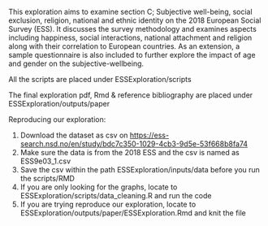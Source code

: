 This exploration aims to examine section C; Subjective well-being, social exclusion, religion, national and ethnic identity on the 2018 European Social Survey (ESS). It discusses the survey methodology and examines aspects including happiness, social interactions, national attachment and religion along with their correlation to European countries.  As an extension, a sample questionnaire is also included to further explore the impact of age and gender on the subjective-wellbeing.

All the scripts are placed under ESSExploration/scripts

The final exploration pdf, Rmd & reference bibliography are placed under ESSExploration/outputs/paper

Reproducing our exploration:
1. Download the dataset as csv on https://ess-search.nsd.no/en/study/bdc7c350-1029-4cb3-9d5e-53f668b8fa74
2. Make sure the data is from the 2018 ESS and the csv is named as ESS9e03_1.csv
3. Save the csv within the path ESSExploration/inputs/data before you run the scripts/RMD
4. If you are only looking for the graphs, locate to ESSExploration/scripts/data_cleaning.R and run the code
5. If you are trying reproduce our exploration, locate to ESSExploration/outputs/paper/ESSExploration.Rmd and knit the file
